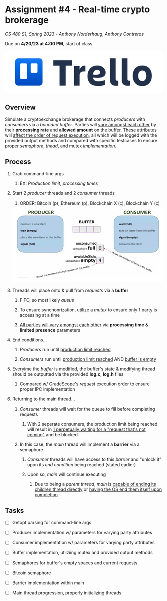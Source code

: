 # Assignment #4 - Real-time crypto brokerage

*CS 480 S1, Spring 2023* - *Anthony Norderhaug*, *Anthony Contreras*

Due on **4/20/23 at 4:00 PM**, start of class

[![trello](imgs/trello.png)](https://trello.com/b/ZLFNltr8/cs-480-assignment-4)

## Overview

Simulate a cryptoexchange brokerage that connects *producers* with *consumers* via a *bounded buffer*. Parties will <u>vary amongst each other</u> by their **processing rate** and **allowed amount** on the buffer. These attributes will <u>affect the order of request execution</u>, all which will be logged with the provided output methods and compared with specific testcases to ensure proper *semaphore*, *thead*, and mutex *implementation*.

## Process

1. Grab command-line args
   
   1. EX: *Production limit,* *processing times*

2. Start 2 *producer* threads and 2 *consumer* threads
   
   1. ORDER: Bitcoin (p), Ethereum (p), Blockchain X (c), Blockchain Y (c)
   
   <img src="imgs/1.png" title="" alt="1" width="553">

3. Threads will place onto & pull from *requests* via a **buffer**
   
   1. FIFO, so most likely *queue*
   
   2. To ensure synchonrization, utilize a *mutex* to ensure only 1 party is accessing at a time
   
   3. <u>All parties will vary amongst each other</u> via **processing time** & **limited presence** parameters

4. End conditions...
   
   1. *Producers* run until <u>production limit reached</u>
   
   2. *Consumers* run until <u>production limit reached</u> AND <u>buffer is empty</u>

5. Everyime the *buffer* is modified, the buffer's state & modifying thread should be outputted via the provided **log.c**, **log.h** files
   
   1. Compared w/ GradeScope's *request* execution order to ensure proper IPC implementation

6. Returning to the main thread...
   
   1. *Consumer* threads will wait for the queue to fill before completing requests
      
      1. With 2 seperate consumers, the production limit being reached will result in <u>1 perpetually waiting for a "request that's not coming"</u> and be blocked
   
   2. In this case, the *main* thread will implement a **barrier** via a semaphore
      
      1. *Consumer* threads will have access to this *barrier* and "unlock it" upon its *end condition* being reached (stated earlier)
      
      2. Upon so, *main* will continue executing
         
         1. Due to being a *parent thread*, *main* is <u>capable of ending its children thread directly</u> or <u>having the OS end them itself upon completion</u>

## Tasks

- [ ] Getopt parsing for command-line args

- [ ] Producer implementation w/ parameters for varying party attributes

- [ ] Consumer implementation w/ parameters for varying party attributes

- [ ] Buffer implementation, utilziing mutex and provided output methods

- [ ] Semaphores for buffer's empty spaces and current requests

- [ ] Bitcoin semaphore

- [ ] Barrier implementation within main

- [ ] Main thread progression, properly initializing threads
